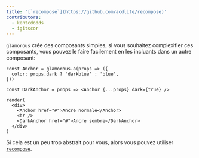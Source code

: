 ```yaml
---
title: '[`recompose`](https://github.com/acdlite/recompose)'
contributors:
  - kentcdodds
  - igitscor
---
```


`glamorous` crée des composants simples, si vous souhaitez complexifier
ces composants, vous pouvez le faire facilement en les incluants dans un autre
composant:

```interactive {clickToRender: true, summary: 'Exemple d\'inclusion d'un composant glamorous'}
const Anchor = glamorous.a(props => ({
  color: props.dark ? 'darkblue' : 'blue',
}))

const DarkAnchor = props => <Anchor {...props} dark={true} />

render(
  <div>
    <Anchor href="#">Ancre normale</Anchor>
    <br />
    <DarkAnchor href="#">Ancre sombre</DarkAnchor>
  </div>
)
```

Si cela est un peu trop abstrait pour vous, alors vous pouvez utiliser [`recompose`](https://github.com/acdlite/recompose).
